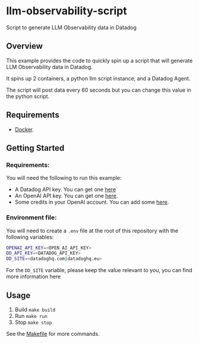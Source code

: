 # llm-observability-script
Script to generate LLM Observability data in Datadog

## Overview

This example provides the code to quickly spin up a script that will generate LLM Observability data in Datadog.

It spins up 2 containers, a python llm script instance, and a Datadog Agent.

The script will post data every 60 seconds but you can change this value in the python script.

## Requirements

- [Docker](https://www.docker.com/).

## Getting Started

### Requirements:
You will need the following to run this example:
  - A Datadog API key. You can get one [here](https://docs.datadoghq.com/account_management/api-app-keys/#api-keys)
  - An OpenAI API key. You can get one [here](https://platform.openai.com/signup/).
  - Some credits in your OpenAI account. You can add some [here](https://platform.openai.com/account/billing).

### Environment file:

You will need to create a `.env` file at the root of this repository with the following variables:
```bash
OPENAI_API_KEY=<OPEN_AI_API_KEY>
DD_API_KEY=<DATADOG_API_KEY>
DD_SITE=<datadoghq.com|datadoghq.eu>
```
For the `DD_SITE` variable, please keep the value relevant to you, you can find more information here 

## Usage

1. Build `make build`
2. Run `make run`
3. Stop `make stop`

See the [Makefile](Makefile) for more commands.
